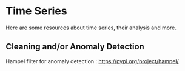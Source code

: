 Time Series
===========

Here are some resources about time series, their analysis and more.

Cleaning and/or Anomaly Detection
---------------------------------

Hampel filter for anomaly detection :
https://pypi.org/project/hampel/
